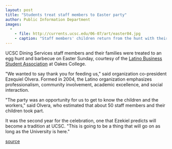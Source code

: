 ```yaml
---
layout: post
title: "Students treat staff members to Easter party"
author: Public Information Department
images:
  -
    - file: http://currents.ucsc.edu/06-07/art/easter04.jpg
    - caption: "Staff members' children return from the hunt with their Easter eggs."
---
```


UCSC Dining Services staff members and their families were treated to an egg hunt and barbecue on Easter Sunday, courtesy of the [Latino Business Student Association][1] at Oakes College.

"We wanted to say thank you for feeding us," said organization co-president Ezequiel Olvera. Formed in 2004, the Latino organization emphasizes professionalism, community involvement, academic excellence, and social interaction.

"The party was an opportunity for us to get to know the children and the workers," said Olvera, who estimated that about 50 staff members and their children took part.

It was the second year for the celebration, one that Ezekiel predicts will become a tradition at UCSC. "This is going to be a thing that will go on as long as the University is here."

  

[1]: http://people.ucsc.edu/~eolvera/lbsa

[source](http://www1.ucsc.edu/currents/06-07/04-16/brief-easter.asp "Permalink to brief-easter")
